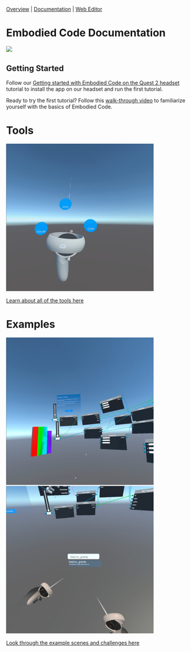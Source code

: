 [Overview](README.md) | [Documentation](documentation.md) | [Web Editor](http://app.embodiedcode.net/users/login)

# Embodied Code Documentation

<img src="https://user-images.githubusercontent.com/1598545/158480305-1e9010cf-8dc9-4a37-a34a-b15a1ad84521.png" width=400>

## Getting Started

Follow our [Getting started with Embodied Code on the Quest 2 headset](./getting-started.md) tutorial to install the app on our headset and run the first tutorial. 

Ready to try the first tutorial? Follow this [walk-through video](https://drive.google.com/file/d/10FexZffkHACagAJA0WFbe5Wexv3NoRdY/preview) to familiarize yourself with the basics of Embodied Code. 

# Tools

<img src="docs/images/tools01.jpeg" width=400>

[Learn about all of the tools here](./coding-tool.md)

# Examples

<img src="docs/images/tower01.jpg" width=400> <img src="docs/images/gravity01.jpg" width=400>

[Look through the example scenes and challenges here](./coding-tool.md)


